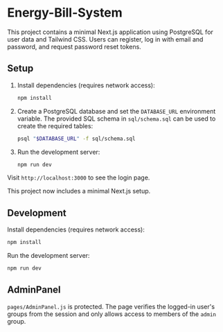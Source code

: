 # Energy-Bill-System
This project contains a minimal Next.js application using PostgreSQL for user data and Tailwind CSS. Users can register, log in with email and password, and request password reset tokens.

## Setup

1. Install dependencies (requires network access):
   ```bash
   npm install
   ```
2. Create a PostgreSQL database and set the `DATABASE_URL` environment variable.
   The provided SQL schema in `sql/schema.sql` can be used to create the required tables:
   ```bash
   psql "$DATABASE_URL" -f sql/schema.sql
   ```
3. Run the development server:
   ```bash
   npm run dev
   ```

Visit `http://localhost:3000` to see the login page.

This project now includes a minimal Next.js setup.

## Development

Install dependencies (requires network access):

```bash
npm install
```

Run the development server:

```bash
npm run dev
```

## AdminPanel

`pages/AdminPanel.js` is protected. The page verifies the logged-in user's groups from the session and only allows access to members of the `admin` group.
